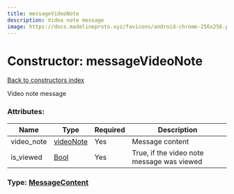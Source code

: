 ```yaml
---
title: messageVideoNote
description: Video note message
image: https://docs.madelineproto.xyz/favicons/android-chrome-256x256.png
---
```

# Constructor: messageVideoNote  
[Back to constructors index](index.md)



Video note message

### Attributes:

| Name     |    Type       | Required | Description |
|----------|---------------|----------|-------------|
|video\_note|[videoNote](../constructors/videoNote.md) | Yes|Message content|
|is\_viewed|[Bool](../types/Bool.md) | Yes|True, if the video note message was viewed|



### Type: [MessageContent](../types/MessageContent.md)



